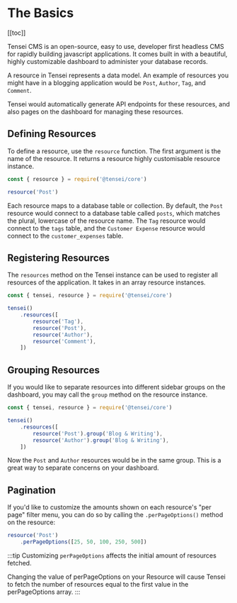 # The Basics

[[toc]]

Tensei CMS is an open-source, easy to use, developer first headless CMS for rapidly building javascript applications. It comes built in with a beautiful, highly customizable dashboard to administer your database records.

A resource in Tensei represents a data model. An example of resources you might have in a blogging application would be `Post`, `Author`, `Tag`, and `Comment`.

Tensei would automatically generate API endpoints for these resources, and also pages on the dashboard for managing these resources.

## Defining Resources

To define a resource, use the `resource` function. The first argument is the name of the resource. It returns a resource highly customisable resource instance.

```js
const { resource } = require('@tensei/core')

resource('Post')
```

Each resource maps to a database table or collection. By default, the `Post` resource would connect to a database table called `posts`, which matches the plural, lowercase of the resource name. The `Tag` resource would connect to the `tags` table, and the `Customer Expense` resource would connect to the `customer_expenses` table.

## Registering Resources

The `resources` method on the Tensei instance can be used to register all resources of the application. It takes in an array resource instances.

```js
const { tensei, resource } = require('@tensei/core')

tensei()
    .resources([
        resource('Tag'),
        resource('Post'),
        resource('Author'),
        resource('Comment'),
    ])
```

## Grouping Resources

If you would like to separate resources into different sidebar groups on the dashboard, you may call the `group` method on the resource instance.

```js
const { tensei, resource } = require('@tensei/core')

tensei()
    .resources([
        resource('Post').group('Blog & Writing'),
        resource('Author').group('Blog & Writing'),
    ])
```

Now the `Post` and `Author` resources would be in the same group. This is a great way to separate concerns on your dashboard.

## Pagination
If you'd like to customize the amounts shown on each resource's "per page" filter menu, you can do so by calling the `.perPageOptions()` method on the resource:

```javascript
resource('Post')
    .perPageOptions([25, 50, 100, 250, 500])
```

:::tip
Customizing `perPageOptions` affects the initial amount of resources fetched.

Changing the value of perPageOptions on your Resource will cause Tensei to fetch the number of resources equal to the first value in the perPageOptions array.
:::
